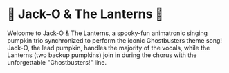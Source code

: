 # 🎃 Jack-O & The Lanterns 🎵
Welcome to Jack-O &amp; The Lanterns, a spooky-fun animatronic singing pumpkin trio synchronized to perform the iconic Ghostbusters theme song! Jack-O, the lead pumpkin, handles the majority of the vocals, while the Lanterns (two backup pumpkins) join in during the chorus with the unforgettable "Ghostbusters!" line.
